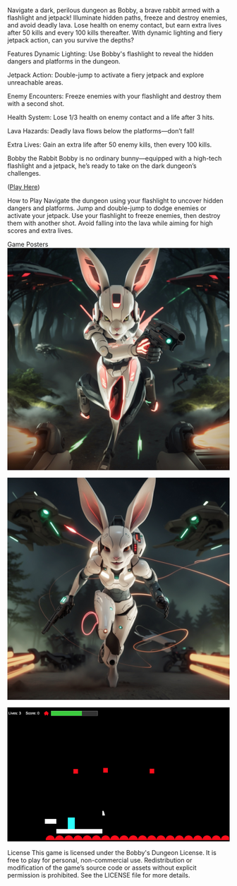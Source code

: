 Navigate a dark, perilous dungeon as Bobby, a brave rabbit armed with a flashlight and jetpack! Illuminate hidden paths, freeze and destroy enemies, and avoid deadly lava. Lose health on enemy contact, but earn extra lives after 50 kills and every 100 kills thereafter. With dynamic lighting and fiery jetpack action, can you survive the depths?

Features
Dynamic Lighting: Use Bobby's flashlight to reveal the hidden dangers and platforms in the dungeon.

Jetpack Action: Double-jump to activate a fiery jetpack and explore unreachable areas.

Enemy Encounters: Freeze enemies with your flashlight and destroy them with a second shot.

Health System: Lose 1/3 health on enemy contact and a life after 3 hits.

Lava Hazards: Deadly lava flows below the platforms—don’t fall!

Extra Lives: Gain an extra life after 50 enemy kills, then every 100 kills.

Bobby the Rabbit
Bobby is no ordinary bunny—equipped with a high-tech flashlight and a jetpack, he’s ready to take on the dark dungeon’s challenges.

([Play Here](https://htmlpreview.github.io/?https://github.com/SoundofLifeMedia/bobbies_dungeon/blob/main/bobbies_light.html))

How to Play
Navigate the dungeon using your flashlight to uncover hidden dangers and platforms.
Jump and double-jump to dodge enemies or activate your jetpack.
Use your flashlight to freeze enemies, then destroy them with another shot.
Avoid falling into the lava while aiming for high scores and extra lives.

Game Posters 
![Game Poster](https://raw.githubusercontent.com/SoundofLifeMedia/bobbies_dungeon/refs/heads/main/Bobby's%20Dungeon.jpg)

![Game Poster](https://raw.githubusercontent.com/SoundofLifeMedia/bobbies_dungeon/refs/heads/main/Play%20Screen.jpg)

![Gameplay](https://raw.githubusercontent.com/SoundofLifeMedia/bobbies_dungeon/refs/heads/main/Game%20Play.png)

License
This game is licensed under the Bobby's Dungeon License. It is free to play for personal, non-commercial use. Redistribution or modification of the game’s source code or assets without explicit permission is prohibited. See the LICENSE file for more details.
